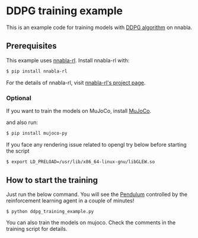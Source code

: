# DDPG training example

This is an example code for training models with [DDPG algorithm](https://arxiv.org/abs/1509.02971) on nnabla.

## Prerequisites

This example uses [nnabla-rl](https://github.com/sony/nnabla-rl).
Install nnabla-rl with:

```sh
$ pip install nnabla-rl
```

For the details of nnabla-rl, visit [nnabla-rl's project page](https://github.com/sony/nnabla-rl).

### Optional

If you want to train the models on MuJoCo, install [MuJoCo](https://mujoco.org).

and also run:

```sh
$ pip install mujoco-py
```

If you face any rendering issue related to opengl try below before starting the script

```sh
$ export LD_PRELOAD=/usr/lib/x86_64-linux-gnu/libGLEW.so
```

## How to start the training

Just run the below command. You will see the [Pendulum](https://gym.openai.com/envs/Pendulum-v0/) controlled by the reinforcement learning agent in a couple of minutes!

```
$ python ddpg_training_example.py
```

You can also train the models on mujoco. Check the comments in the training script for details.
